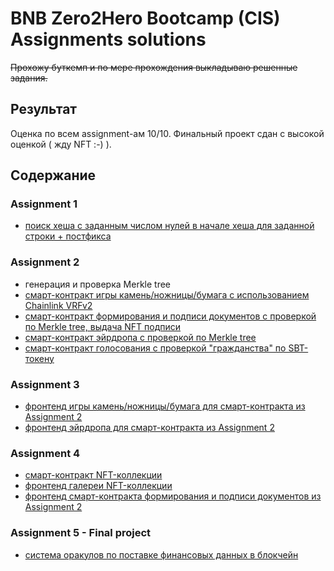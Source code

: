 # BNB Zero2Hero Bootcamp (CIS) Assignments solutions

~~Прохожу буткемп и по мере прохождения выкладываю решенные задания.~~

## Результат

Оценка по всем assignment-ам 10/10. Финальный проект сдан с высокой оценкой ( жду NFT :-) ).

## Содержание

### Assignment 1

* [поиск хеша с заданным числом нулей в начале хеша для заданной строки + постфикса](assignment-01/README.md)

### Assignment 2

* генерация и проверка Merkle tree
* [смарт-контракт игры камень/ножницы/бумага с использованием Chainlink VRFv2](assignment-02/1_RockPaperScissors.sol)
* [смарт-контракт формирования и подписи документов с проверкой по Merkle tree, выдача NFT подписи](assignment-02/2_SignDocument.sol)
* [смарт-контракт эйрдропа с проверкой по Merkle tree](assignment-02/3_Airdrop.sol)
* [смарт-контракт голосования с проверкой "гражданства" по SBT-токену](assignment-02/4_Ballot.sol)

### Assignment 3

* [фронтенд игры камень/ножницы/бумага для смарт-контракта из Assignment 2](assignment-03/1_RockPaperScissors_Frontend/README.md)
* [фронтенд эйрдропа для смарт-контракта из Assignment 2](assignment-03/2_Airdrop_Frontend/README.md)

### Assignment 4

* [смарт-контракт NFT-коллекции](assignment-04/1_NFT-Contract/README.md)
* [фронтенд галереи NFT-коллекции](assignment-04/2_NFT-Gallery/README.md)
* [фронтенд смарт-контракта формирования и подписи документов из Assignment 2](assignment-04/3_SignDocument/frontend/README.md)

### Assignment 5 - Final project

* [система оракулов по поставке финансовых данных в блокчейн](assignment-05_final_project/README.md)